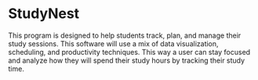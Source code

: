 # StudyNest
This program is designed to help students track, plan, and manage their study sessions. This software will use a mix of data visualization, scheduling, and productivity techniques. This way a user can stay focused and analyze how they will spend their study hours by tracking their study time. 

